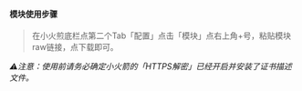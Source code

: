 #### 模块使用步骤
> 在小火煎底栏点第二个Tab「配置」点击「模块」点右上角+号，粘贴模块raw链接，点下载即可。

*⚠️注意：使用前请务必确定小火箭的「HTTPS解密」已经开启并安装了证书描述文件。*
